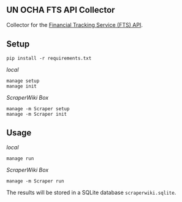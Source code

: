 ## UN OCHA FTS API Collector

Collector for the [Financial Tracking Service (FTS) API](https://fts.unocha.org/).

## Setup

    pip install -r requirements.txt

*local*

    manage setup
    manage init

*ScraperWiki Box*

    manage -m Scraper setup
    manage -m Scraper init

## Usage

*local*

    manage run

*ScraperWiki Box*

    manage -m Scraper run

The results will be stored in a SQLite database `scraperwiki.sqlite`.
